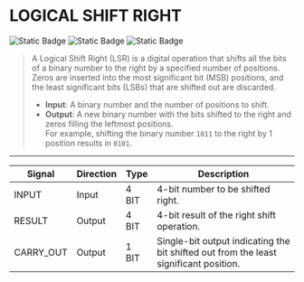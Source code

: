 # LOGICAL SHIFT RIGHT
![Static Badge](https://img.shields.io/badge/IN-4_BIT-green)
![Static Badge](https://img.shields.io/badge/OUT-4_BIT-green)
![Static Badge](https://img.shields.io/badge/CARRY_OUT-1_BIT-blue)


> A Logical Shift Right (LSR) is a digital operation that shifts all the bits of a binary number to the right by a specified number of positions. Zeros are inserted into the most significant bit (MSB) positions, and the least significant bits (LSBs) that are shifted out are discarded.
> - **Input**: A binary number and the number of positions to shift.
> - **Output**: A new binary number with the bits shifted to the right and zeros filling the leftmost positions.  
> For example, shifting the binary number `1011` to the right by 1 position results in `0101`.  

---
<div align="center">

| **Signal** | **Direction** | **Type** | **Description**                                                                       |
|------------|---------------|----------|---------------------------------------------------------------------------------------|
| INPUT      | Input         | 4 BIT    | 4-bit number to be shifted right.                                                     |
| RESULT     | Output        | 4 BIT    | 4-bit result of the right shift operation.                                            |
| CARRY_OUT  | Output        | 1 BIT    | Single-bit output indicating the bit shifted out from the least significant position. |

</div>